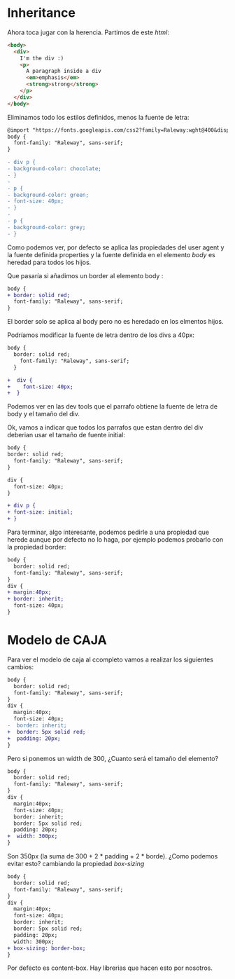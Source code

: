 # Inheritance

Ahora toca jugar con la herencia. Partimos de este _html_:

```html
<body>
  <div>
    I'm the div :)
    <p>
      A paragraph inside a div
      <em>emphasis</em>
      <strong>strong</strong>
    </p>
  </div>
</body>
```

Eliminamos todo los estilos definidos, menos la fuente de letra:

```diff
@import "https://fonts.googleapis.com/css2?family=Raleway:wght@400&disp";
body {
  font-family: "Raleway", sans-serif;
}

- div p {
- background-color: chocolate;
- }
-
- p {
- background-color: green;
- font-size: 40px;
- }
-
- p {
- background-color: grey;
- }
```

Como podemos ver, por defecto se aplica las propiedades del user agent y la fuente definida properties y la fuente definida en el elemento _body_ es heredad para todos los hijos.

Que pasaría si añadimos un border al elemento body :

```diff
body {
+ border: solid red;
  font-family: "Raleway", sans-serif;
}
```

El border solo se aplica al body pero no es heredado en los elmentos hijos.

Podríamos modificar la fuente de letra dentro de los divs a 40px:

```diff
body {
  border: solid red;
    font-family: "Raleway", sans-serif;
  }

+  div {
+    font-size: 40px;
+  }
```

Podemos ver en las dev tools que el parrafo obtiene la fuente de letra de body y el tamaño del div.

Ok, vamos a indicar que todos los parrafos que estan dentro del div deberian usar el tamaño de fuente initial:

```diff
body {
border: solid red;
  font-family: "Raleway", sans-serif;
}

div {
  font-size: 40px;
}

+ div p {
+ font-size: initial;
+ }
```

Para terminar, algo interesante, podemos pedirle a una propiedad que herede aunque por defecto no lo haga, por ejemplo podemos probarlo con la propiedad border:

```diff
body {
  border: solid red;
  font-family: "Raleway", sans-serif;
}
div {
+ margin:40px;
+ border: inherit;
  font-size: 40px;
}
```

# Modelo de CAJA

Para ver el modelo de caja al ccompleto vamos a realizar los siguientes cambios:

```diff
body {
  border: solid red;
  font-family: "Raleway", sans-serif;
}
div {
  margin:40px;
  font-size: 40px;
-  border: inherit;
+  border: 5px solid red;
+  padding: 20px;
}
```

Pero si ponemos un width de 300, ¿Cuanto será el tamaño del elemento?

```diff
body {
  border: solid red;
  font-family: "Raleway", sans-serif;
}
div {
  margin:40px;
  font-size: 40px;
  border: inherit;
  border: 5px solid red;
  padding: 20px;
+  width: 300px;
}
```

Son 350px (la suma de 300 + 2 * padding + 2 * borde). ¿Como podemos evitar esto? cambiando la propiedad _box-sizing_

```diff
body {
  border: solid red;
  font-family: "Raleway", sans-serif;
}
div {
  margin:40px;
  font-size: 40px;
  border: inherit;
  border: 5px solid red;
  padding: 20px;
  width: 300px;
+ box-sizing: border-box;
}
```

Por defecto es content-box. Hay librerias que hacen esto por nosotros.